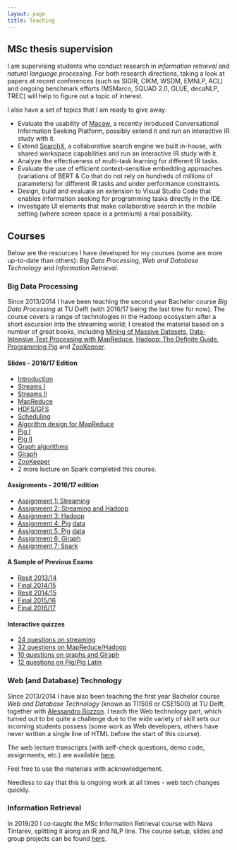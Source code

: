 ```yaml
---
layout: page
title: Teaching
---
```


## MSc thesis supervision

I am supervising students who conduct research in *information retrieval* and *natural language processing*. For both research directions, taking a look at papers at recent conferences (such as SIGIR, CIKM, WSDM, EMNLP, ACL) and ongoing benchmark efforts (MSMarco, SQUAD 2.0, GLUE, decaNLP, TREC) will help to figure out a topic of interest.

I also have a set of topics that I am ready to give away:
- Evaluate the usability of [Macaw](https://arxiv.org/pdf/1912.08904.pdf), a recently inroduced Conversational Information Seeking Platform, possibly extend it and run an interactive IR study with it.
- Extend [SearchX](https://github.com/felipemoraes/searchx), a collaborative search engine we built in-house, with shared workspace capabilities and run an interactive IR study with it.
- Analyze the effectiveness of multi-task learning for different IR tasks.
- Evaluate the use of efficient context-sensitive embedding approaches (variations of BERT & Co that do not rely on hundreds of millions of parameters) for different IR tasks and under performance constraints.
- Design, build and evaluate an extension to Visual Studio Code that enables information seeking for programming tasks directly in the IDE.
- Investigate UI elements that make collaborative search in the mobile setting (where screen space is a premium) a real possibility.

## Courses
 
 Below are the resources I have developed for my courses (some are more up-to-date than others): 
 *Big Data Processing*, *Web and Database Technology* and *Information Retrieval*.

### Big Data Processing

Since 2013/2014 I have been teaching the second year Bachelor course *Big Data Processing* at TU Delft (with 2016/17 being the last time for now). The course covers a range of technologies in the Hadoop ecosystem after a short excursion into the streaming world; 
I created the material based on a number of great books, including [Mining of Massive Datasets](http://www.mmds.org/),
[Data-Intensive Text Processing with MapReduce](https://lintool.github.io/MapReduceAlgorithms/), 
[Hadoop: The Definite Guide](http://shop.oreilly.com/product/0636920033448.do), [Programming Pig](http://chimera.labs.oreilly.com/books/1234000001811/index.html)
and [ZooKeeper](http://shop.oreilly.com/product/0636920028901.do). 

#### Slides - 2016/17 Edition
- [Introduction](../documents/bdp/intro.pdf)
- [Streams I](../documents/bdp/streaming1.pdf)
- [Streams II](../documents/bdp/streaming2.pdf)
- [MapReduce](../documents/bdp/mapreduce.pdf)
- [HDFS/GFS](../documents/bdp/gfs.pdf)
- [Scheduling](../documents/bdp/hadoop-ctd.pdf)
- [Algorithm design for MapReduce](../documents/bdp/design_patterns_db.pdf)
- [Pig I](../documents/bdp/pig_intro.pdf)
- [Pig II](../documents/bdp/pig_advanced.pdf)
- [Graph algorithms](../documents/bdp/graph.pdf)
- [Giraph](../documents/bdp/graph_giraph.pdf)
- [ZooKeeper](../documents/bdp/coordination_zookeeper.pdf)
- 2 more lecture on Spark completed this course.

#### Assignments - 2016/17 edition
- [Assignment 1: Streaming](../documents/bdp/assignment1.pdf)
- [Assignment 2: Streaming and Hadoop](../documents/bdp/assignment2.pdf)
- [Assignment 3: Hadoop](../documents/bdp/assignment3.pdf)
- [Assignment 4: Pig](../documents/bdp/assignment4.pdf) [data](../documents/bdp/data-assignment4.zip)
- [Assignment 5: Pig](../documents/bdp/assignment5.pdf) [data](../documents/bdp/data-assignment5.zip)
- [Assignment 6: Giraph](../documents/bdp/assignment6.pdf)
- [Assignment 7: Spark](../documents/bdp/assignment7.pdf)

#### A Sample of Previous Exams
- [Resit 2013/14](../documents/bdp/exam-1.pdf)
- [Final 2014/15](../documents/bdp/exam-2.pdf)
- [Resit 2014/15](../documents/bdp/exam-3.pdf)
- [Final 2015/16](../documents/bdp/exam-4.pdf)
- [Final 2016/17](../documents/bdp/exam-5.pdf)
 
#### Interactive quizzes
- [24 questions on streaming](http://chauff.github.io/documents/bdp-quiz/streaming.html)
- [32 questions on MapReduce/Hadoop](http://chauff.github.io/documents/bdp-quiz/hadoop.html)
- [10 questions on graphs and Giraph](http://chauff.github.io/documents/bdp-quiz/graph.html)
- [12 questions on Pig/Pig Latin](http://chauff.github.io/documents/bdp-quiz/pig.html)


### Web (and Database) Technology

Since 2013/2014 I have also been teaching the first year Bachelor course *Web and Database Technology* (known as TI1506 or CSE1500) at TU Delft, together with
[Alessandro Bozzon](http://alessandrobozzon.com/). I teach the Web technology part, which turned out to be quite a challenge due to
the wide variety of skill sets our incoming students possess (some work as Web developers, others have never written a single line of HTML
before the start of this course). 

The web lecture transcripts (with self-check questions, demo code, assignments, etc.) are available [here](https://chauff.github.io/cse1500-web-transcripts/).

Feel free to use the materials with acknowledgement.

Needless to say that this is ongoing work at all times - web tech changes quickly.

### Information Retrieval

In 2019/20 I co-taught the MSc Information Retrieval course with Nava Tintarev, splitting it along an IR and NLP line. The course setup, slides and group projects can be found [here](https://github.com/chauff/IN4325).
